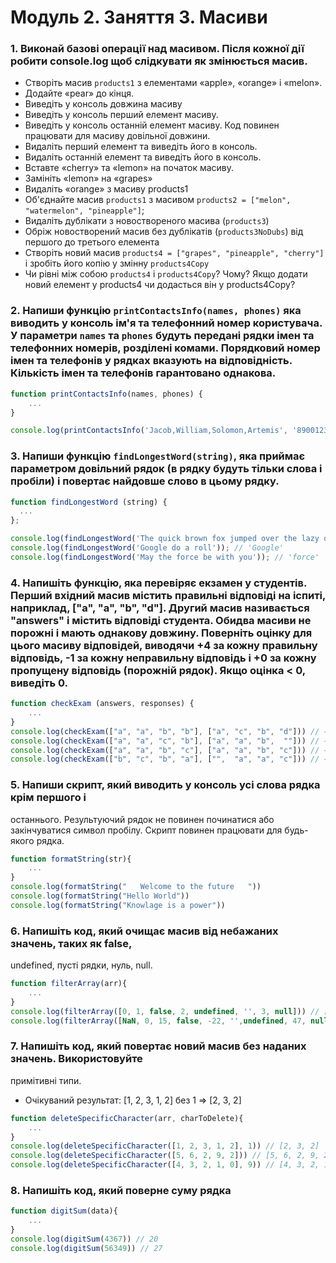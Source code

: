 # Модуль 2. Заняття 3. Масиви

### 1. Виконай базові операції над масивом. Після кожної дії робити console.log щоб слідкувати як змінюється масив.

- Створіть масив `products1` з елементами «apple», «orange» і «melon».
- Додайте «pear» до кінця.
- Виведіть у консоль довжина масиву
- Виведіть у консоль перший елемент масиву.
- Виведіть у консоль останній елемент масиву. Код повинен працювати для масиву довільної довжини.
- Видаліть перший елемент та виведіть його в консоль.
- Видаліть останній елемент та виведіть його в консоль.
- Вставте «cherry» та «lemon» на початок масиву.
- Замініть «lemon» на «grapes»
- Видаліть «orange» з масиву products1
- Об'єднайте масив `products1` з масивом `products2 = ["melon", "watermelon", "pineapple"]`;
- Видаліть дублікати з новоствореного масива (`products3`)
- Обріж новостворений масив без дублікатів (`products3NoDubs`) від першого до третього елемента
- Створіть новий масив `products4 = ["grapes", "pineapple", "cherry"]` і зробіть його копію у змінну `products4Copy`
- Чи рівні між собою `products4` і `products4Copy`? Чому? Якщо додати новий елемент у products4 чи додасться він у products4Copy?

### 2. Напиши функцію `printContactsInfo(names, phones)` яка виводить у консоль ім'я та телефонний номер користувача. У параметри `names` та `phones` будуть передані рядки імен та телефонних номерів, розділені комами. Порядковий номер імен та телефонів у рядках вказують на відповідність. Кількість імен та телефонів гарантовано однакова.

```js
function printContactsInfo(names, phones) {
    ...
}

console.log(printContactsInfo('Jacob,William,Solomon,Artemis', '89001234567,89001112233,890055566377,890055566300'))
```

### 3. Напиши функцію `findLongestWord(string)`, яка приймає параметром довільний рядок (в рядку будуть тільки слова і пробіли) і повертає найдовше слово в цьому рядку.

```js
function findLongestWord (string) {
  ...
};

console.log(findLongestWord('The quick brown fox jumped over the lazy dog')); // 'jumped'
console.log(findLongestWord('Google do a roll')); // 'Google'
console.log(findLongestWord('May the force be with you')); // 'force'
```

### 4. Напишіть функцію, яка перевіряє екзамен у студентів. Перший вхідний масив містить правильні відповіді на іспиті, наприклад, ["a", "a", "b", "d"]. Другий масив називається "answers" і містить відповіді студента. Обидва масиви не порожні і мають однакову довжину. Поверніть оцінку для цього масиву відповідей, виводячи +4 за кожну правильну відповідь, -1 за кожну неправильну відповідь і +0 за кожну пропущену відповідь (порожній рядок). Якщо оцінка < 0, виведіть 0.

```js
function checkExam (answers, responses) {
    ...
}
console.log(checkExam(["a", "a", "b", "b"], ["a", "c", "b", "d"])) // → 6
console.log(checkExam(["a", "a", "c", "b"], ["a", "a", "b",  ""])) // → 7
console.log(checkExam(["a", "a", "b", "c"], ["a", "a", "b", "c"])) // → 16
console.log(checkExam(["b", "c", "b", "a"], ["",  "a", "a", "c"])) // → 0
```

### 5. Напиши скрипт, який виводить у консоль усі слова рядка крім першого і
   останнього. Результуючий рядок не повинен починатися або закінчуватися символ
   пробілу. Скрипт повинен працювати для будь-якого рядка.

```js
function formatString(str){
    ...
}
console.log(formatString("   Welcome to the future   "))
console.log(formatString("Hello World"))
console.log(formatString("Knowlage is a power"))
```

### 6. Напишіть код, який очищає масив від небажаних значень, таких як false,
   undefined, пусті рядки, нуль, null.

```js
function filterArray(arr){
    ...
}
console.log(filterArray([0, 1, false, 2, undefined, '', 3, null])) // [1, 2, 3]
console.log(filterArray([NaN, 0, 15, false, -22, '',undefined, 47, null])) // [15, -22, 47]
```

### 7. Напишіть код, який повертає новий масив без наданих значень. Використовуйте
   примітивні типи.

- Очікуваний результат: [1, 2, 3, 1, 2] без 1 => [2, 3, 2]

```js
function deleteSpecificCharacter(arr, charToDelete){
    ...
}
console.log(deleteSpecificCharacter([1, 2, 3, 1, 2], 1)) // [2, 3, 2]
console.log(deleteSpecificCharacter([5, 6, 2, 9, 2])) // [5, 6, 2, 9, 2]
console.log(deleteSpecificCharacter([4, 3, 2, 1, 0], 9)) // [4, 3, 2, 1, 0]
```

### 8. Напишіть код, який поверне суму рядка

```js
function digitSum(data){
    ...
}
console.log(digitSum(4367)) // 20
console.log(digitSum(56349)) // 27
```